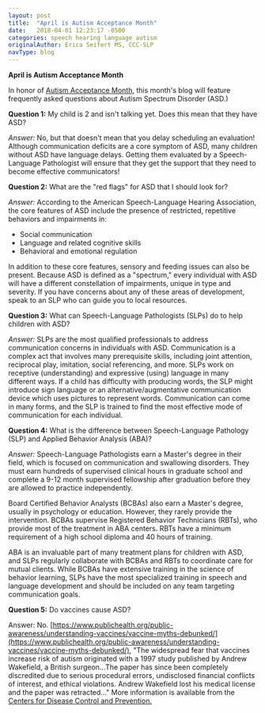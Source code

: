 ```yaml
---
layout: post
title:  "April is Autism Acceptance Month"
date:   2018-04-01 12:23:17 -0500
categories: speech hearing language autism
originalAuthor: Erica Seifert MS, CCC-SLP
navType: blog
---
```

**April is Autism Acceptance Month**

In honor of [Autism Acceptance Month](http://www.autismacceptancemonth.com/), this month&#39;s blog will feature frequently asked questions about Autism Spectrum Disorder (ASD.)

**Question 1:** My child is 2 and isn&#39;t talking yet. Does this mean that they have ASD?

_Answer:_ No, but that doesn&#39;t mean that you delay scheduling an evaluation! Although communication deficits are a core symptom of ASD, many children without ASD have language delays. Getting them evaluated by a Speech-Language Pathologist will ensure that they get the support that they need to become effective communicators!

**Question 2:** What are the &quot;red flags&quot; for ASD that I should look for?

_Answer:_ According to the American Speech-Language Hearing Association, the core features of ASD include the presence of restricted, repetitive behaviors and impairments in:

- Social communication
- Language and related cognitive skills
- Behavioral and emotional regulation

 In addition to these core features, sensory and feeding issues can also be present. Because ASD is defined as a &quot;spectrum,&quot; every individual with ASD will have a different constellation of impairments, unique in type and severity. If you have concerns about any of these areas of development, speak to an SLP who can guide you to local resources.

**Question 3:** What can Speech-Language Pathologists (SLPs) do to help children with ASD?

_Answer:_ SLPs are the most qualified professionals to address communication concerns in individuals with ASD. Communication is a complex act that involves many prerequisite skills, including joint attention, reciprocal play, imitation, social referencing, and more. SLPs work on receptive (understanding) and expressive (using) language in many different ways. If a child has difficulty with producing words, the SLP might introduce sign language or an alternative/augmentative communication device which uses pictures to represent words. Communication can come in many forms, and the SLP is trained to find the most effective mode of communication for each individual.

**Question 4:** What is the difference between Speech-Language Pathology (SLP) and Applied Behavior Analysis (ABA)?

_Answer:_ Speech-Language Pathologists earn a Master&#39;s degree in their field, which is focused on communication and swallowing disorders. They must earn hundreds of supervised clinical hours in graduate school and complete a 9-12 month supervised fellowship after graduation before they are allowed to practice independently.

Board Certified Behavior Analysts (BCBAs) also earn a Master&#39;s degree, usually in psychology or education. However, they rarely provide the intervention. BCBAs supervise Registered Behavior Technicians (RBTs), who provide most of the treatment in ABA centers. RBTs have a minimum requirement of a high school diploma and 40 hours of training.

ABA is an invaluable part of many treatment plans for children with ASD, and SLPs regularly collaborate with BCBAs and RBTs to coordinate care for mutual clients. While BCBAs have extensive training in the science of behavior learning, SLPs have the most specialized training in speech and language development and should be included on any team targeting communication goals.

**Question 5:** Do vaccines cause ASD?

Answer: No. [https://www.publichealth.org/public-awareness/understanding-vaccines/vaccine-myths-debunked/](https://www.publichealth.org/public-awareness/understanding-vaccines/vaccine-myths-debunked/), &quot;The widespread fear that vaccines increase risk of autism originated with a 1997 study published by Andrew Wakefield, a British surgeon...The paper has since been completely discredited due to serious procedural errors, undisclosed financial conflicts of interest, and ethical violations. Andrew Wakefield lost his medical license and the paper was retracted...&quot; More information is available from the [Centers for Disease Control and Prevention.](https://www.cdc.gov/vaccinesafety/concerns/autism.html)
